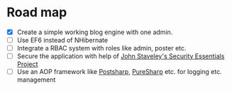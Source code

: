 # Road map
- [x] Create a simple working blog engine with one admin.
- [ ] Use EF6 instead of NHibernate
- [ ] Integrate a RBAC system with roles like admin, poster etc.
- [ ] Secure the application with help of [John Staveley's Security Essentials Project](https://github.com/johnstaveley/SecurityEssentials)
- [ ] Use an AOP framework like [Postsharp](https://www.postsharp.net/), [PureSharp](https://github.com/Virtuoze/Puresharp) etc. for logging etc. management
